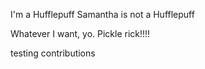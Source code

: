 I'm a Hufflepuff
Samantha is not a Hufflepuff

Whatever I want, yo.
Pickle rick!!!!

testing contributions
